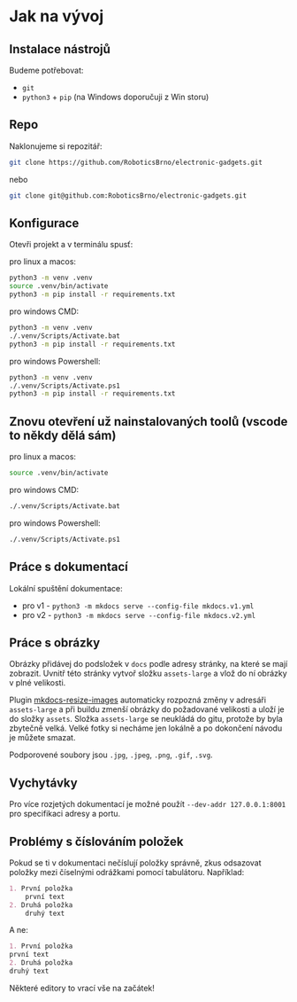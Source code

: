 # Jak na vývoj

## Instalace nástrojů
Budeme potřebovat:
- `git`
- `python3` + `pip` (na Windows doporučuji z Win storu)

## Repo
Naklonujeme si repozitář:

```bash
git clone https://github.com/RoboticsBrno/electronic-gadgets.git
```
nebo
```bash
git clone git@github.com:RoboticsBrno/electronic-gadgets.git
```

## Konfigurace

Otevři projekt a v terminálu spusť:

pro linux a macos:
```bash
python3 -m venv .venv
source .venv/bin/activate
python3 -m pip install -r requirements.txt
```

pro windows CMD:
```bash
python3 -m venv .venv
./.venv/Scripts/Activate.bat
python3 -m pip install -r requirements.txt
```

pro windows Powershell:
```bash
python3 -m venv .venv
./.venv/Scripts/Activate.ps1
python3 -m pip install -r requirements.txt
```

## Znovu otevření už nainstalovaných toolů (vscode to někdy dělá sám)
pro linux a macos:
```bash
source .venv/bin/activate
```

pro windows CMD: 
```bash
./.venv/Scripts/Activate.bat
```

pro windows Powershell: 
```bash
./.venv/Scripts/Activate.ps1
```

## Práce s dokumentací

Lokální spuštění dokumentace:
- pro v1 - `python3 -m mkdocs serve --config-file mkdocs.v1.yml`
- pro v2 - `python3 -m mkdocs serve --config-file mkdocs.v2.yml`

## Práce s obrázky

Obrázky přidávej do podsložek v `docs` podle adresy stránky, na které se mají zobrazit.
Uvnitř této stránky vytvoř složku `assets-large` a vlož do ní obrázky v plné velikosti.

Plugin [mkdocs-resize-images](https://github.com/JakubAndrysek/mkdocs-resize-images) automaticky rozpozná
změny v adresáři `assets-large` a při buildu zmenší obrázky do požadované velikosti a uloží je do složky `assets`.
Složka `assets-large` se neukládá do gitu, protože by byla zbytečně velká. Velké fotky si necháme jen lokálně a po dokončení návodu je můžete smazat.

Podporovené soubory jsou `.jpg`, `.jpeg`, `.png`, `.gif`, `.svg`.


## Vychytávky
Pro více rozjetých dokumentací je možné použít `--dev-addr 127.0.0.1:8001` pro specifikaci adresy a portu.

## Problémy s číslováním položek
Pokud se ti v dokumentaci nečíslují položky správně, zkus odsazovat položky mezi číselnými odrážkami pomocí tabulátoru. Například:
```markdown
1. První položka
    první text
2. Druhá položka
    druhý text
```
A ne: 
```markdown
1. První položka
první text
2. Druhá položka
druhý text
```
Některé editory to vrací vše na začátek!